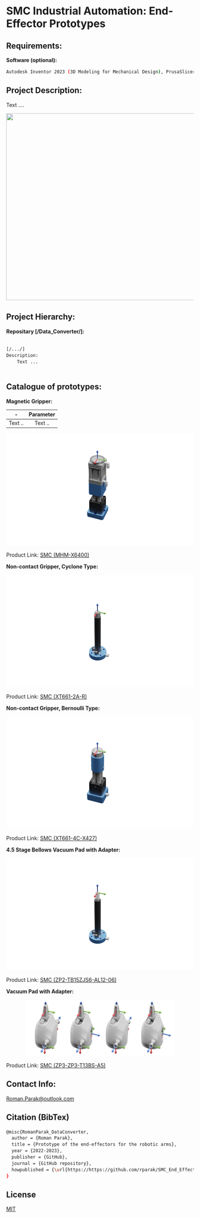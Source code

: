 # SMC Industrial Automation: End-Effector Prototypes

## Requirements:

**Software (optional):**

```bash
Autodesk Inventor 2023 (3D Modeling for Mechanical Design), PrusaSlicer (3D Printing), Blender
```

## Project Description:

Text ....

<p align="center">
  <img src="https://github.com/rparak/SMC_End_Effector_Prototype/blob/main/images/SMC_EE_Series.png" width="800" height="500">
</p>

## Project Hierarchy:

**Repositary [/Data_Converter/]:**
```bash

[/.../]
Description:
    Text ...
    
```

## Catalogue of prototypes:

**Magnetic Gripper:**

| - | Parameter | 
| :---:         |     :---:      |
| Text ..     | Text ..     |

<p align="center">
  <img src="https://github.com/rparak/SMC_End_Effector_Prototype/blob/main/images/EE_SMC_MHM.png" width="500" height="300">
</p>

Product Link: [SMC (MHM-X6400)](https://www.smc.eu/en-eu/products/magnetic-gripper-mhm-x6400~138779~cfg?partNumber=MHM-32D1-X6400)

**Non-contact Gripper, Cyclone Type:**

<p align="center">
  <img src="https://github.com/rparak/SMC_End_Effector_Prototype/blob/main/images/EE_SMC_XT661_2A.png" width="500" height="300">
</p>

Product Link: [SMC (XT661-2A-R)](https://www.smc.eu/en-eu/products/cyclone-type-xt661~128119~cfg?partNumber=XT661-2A-R)

**Non-contact Gripper, Bernoulli Type:**

<p align="center">
  <img src="https://github.com/rparak/SMC_End_Effector_Prototype/blob/main/images/EE_SMC_XT661.png" width="500" height="300">
</p>

Product Link: [SMC (XT661-4C-X427)](https://www.smc.eu/en-eu/products/bernouilli-round-type-xt661-x321~128121~cfg?partNumber=XT661-4C-X321)

**4.5 Stage Bellows Vacuum Pad with Adapter:**

<p align="center">
  <img src="https://github.com/rparak/SMC_End_Effector_Prototype/blob/main/images/EE_SMC_ZP2.png" width="500" height="300">
</p>

Product Link: [SMC (ZP2-TB15ZJS6-AL12-06)](https://www.smc.eu/en-eu/products/4-5-stage-bellows-with-adapter-zp2-t-zj~138574~cfg?partNumber=ZP2-TB15ZJS6-AL12-06)


**Vacuum Pad with Adapter:**

<p align="center">
  <img src="https://github.com/rparak/SMC_End_Effector_Prototype/blob/main/images/ABB_Smart_Gripper_T12.png" width="400" height="150">
</p>

Product Link: [SMC (ZP3-ZP3-T13BS-A5)](https://www.smc.eu/en-eu/products/with-adapter-zp3-t-b~138577~cfg?partNumber=ZP3-T13BS-A5)


## Contact Info:
Roman.Parak@outlook.com

## Citation (BibTex)
```bash
@misc{RomanParak_DataConverter,
  author = {Roman Parak},
  title = {Prototype of the end-effectors for the robotic arms},
  year = {2022-2023},
  publisher = {GitHub},
  journal = {GitHub repository},
  howpublished = {\url{https://https://github.com/rparak/SMC_End_Effector_Prototype}}
}
```

## License
[MIT](https://choosealicense.com/licenses/mit/)

